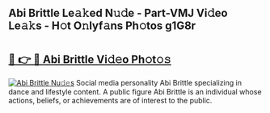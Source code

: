 ## Abi Brittle Le𝚊𝚔ed N𝚞𝚍e - Part-VMJ Vi𝚍eo Le𝚊𝚔s - H𝚘t O𝚗lyf𝚊ns Ph𝚘tos g1G8r

# <h2><a href="http://hf390yg.feru.top/?c=Abi+Brittle">🔗 👉 🔴 Abi Brittle Vi𝚍𝚎o Ph𝚘t𝚘𝚜</a></h2>

[![Abi Brittle Nu𝚍𝚎s](https://i.imgur.com/0TWrTi3.gif)](http://hf390yg.feru.top/?c=Abi+Brittle)
Social media personality Abi Brittle specializing in dance and lifestyle content. A public figure Abi Brittle is an individual whose actions, beliefs, or achievements are of interest to the public. 
